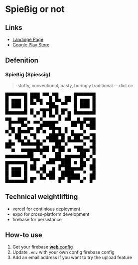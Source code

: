# Spießig or not


## Links

* [Landinge Page](https://web.spiessigornot.com)
* [Google Play Store](https://play.google.com/store/apps/details?id=com.prologe.spiessigornot)

## Defenition

### Spießig (Spiessig)

> stuffy, conventional, pasty, boringly traditional -- dict.cc


![Expo QR Code](expo-qr-code.png)

##  Technical weightlifting
* vercel for continious deployment 
* expo for cross-platform development
* firebase for persistance


## How-to use

1. Get your firebase [**web** config](https://support.google.com/firebase/answer/7015592?hl=en)
2. Update `.env` with your own config firebase config
3. Add an email address if you want to try the upload feature






